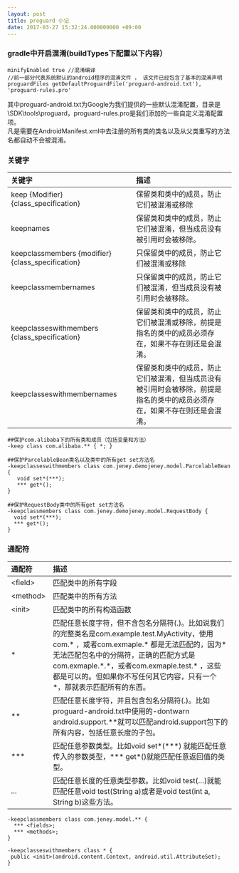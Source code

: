 ```yaml
---
layout: post
title: proguard 小记
date: 2017-03-27 15:32:24.000000000 +09:00
---
```



### gradle中开启混淆(buildTypes下配置以下内容） ###
```  
minifyEnabled true //混淆编译
//前一部分代表系统默认的android程序的混淆文件 ， 该文件已经包含了基本的混淆声明
proguardFiles getDefaultProguardFile('proguard-android.txt'), 'proguard-rules.pro'
```
其中proguard-android.txt为Google为我们提供的一些默认混淆配置，目录是\SDK\tools\proguard，proguard-rules.pro是我们添加的一些自定义混淆配置项。  
凡是需要在AndroidManifest.xml中去注册的所有类的类名以及从父类重写的方法名都自动不会被混淆。

### 关键字 ###
| 关键字 | 描述 | 
| :--- | :--- |
| keep {Modifier} {class_specification}| 保留类和类中的成员，防止它们被混淆或移除 | 
| keepnames | 保留类和类中的成员，防止它们被混淆，但当成员没有被引用时会被移除。 |
| keepclassmembers {modifier} {class_specification} | 只保留类中的成员，防止它们被混淆或移除 |
| keepclassmembernames | 只保留类中的成员，防止它们被混淆，但当成员没有被引用时会被移除。 |
| keepclasseswithmembers {class_specification} | 保留类和类中的成员，防止它们被混淆或移除，前提是指名的类中的成员必须存在，如果不存在则还是会混淆。 |
| keepclasseswithmembernames| 保留类和类中的成员，防止它们被混淆，但当成员没有被引用时会被移除，前提是指名的类中的成员必须存在，如果不存在则还是会混淆。 |

 ```  
##保护com.alibaba下的所有类和成员（包括变量和方法）
-keep class com.alibaba.** { *; }
	
##保护ParcelableBean类名以及类中的所有get set方法名
-keepclasseswithmembers class com.jeney.demojeney.model.ParcelableBean {
    void set*(***);
    *** get*();
}

##保护RequestBody类中的所有get set方法名
-keepclassmembers class com.jeney.demojeney.model.RequestBody {
   void set*(***);
   *** get*();
}
```  
### 通配符 ###
| 通配符 | 描述 | 
| :--- | :--- |
| \<field\> | 匹配类中的所有字段 |
| \<method\>| 匹配类中的所有方法 |
| \<init\> | 匹配类中的所有构造函数 |
| \* | 匹配任意长度字符，但不含包名分隔符(.)。比如说我们的完整类名是com.example.test.MyActivity，使用  com.\* ，或者com.exmaple.\* 都是无法匹配的，因为\*无法匹配包名中的分隔符，正确的匹配方式是com.exmaple.\*.\*，或者com.exmaple.test.\* ，这些都是可以的。但如果你不写任何其它内容，只有一个\*，那就表示匹配所有的东西。 |
| ** | 匹配任意长度字符，并且包含包名分隔符(.)。比如proguard-android.txt中使用的-dontwarn android.support.\*\*就可以匹配android.support包下的所有内容，包括任意长度的子包。 |
| \*\*\* | 匹配任意参数类型。比如void set\*(\*\*\*) 就能匹配任意传入的参数类型，\*\*\*  get*()就能匹配任意返回值的类型。 |
| ... | 匹配任意长度的任意类型参数。比如void test(…)就能匹配任意void test(String a)或者是void test(int a, String b)这些方法。 |
  
 ```  
-keepclassmembers class com.jeney.model.** {
   *** <fields>;
   *** <methods>;
}

-keepclasseswithmembers class * {
  public <init>(android.content.Context, android.util.AttributeSet);
}
```  
    